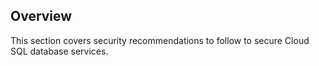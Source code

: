 ## Overview

This section covers security recommendations to follow to secure Cloud SQL database services.